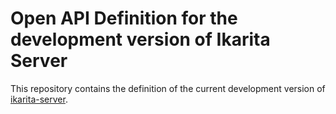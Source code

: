 # Open API Definition for the development version of Ikarita Server

This repository contains the definition of the current development version of [ikarita-server](https://github.com/ikarita/ikarita/server).